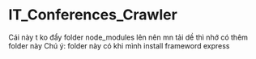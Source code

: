 # IT_Conferences_Crawler

Cái này t ko đẩy folder node_modules lên nên mn tải dề thì nhớ có thêm folder này
Chú ý: folder này có khi mình install frameword express
